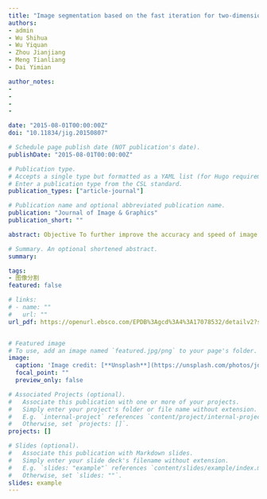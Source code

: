 ```yaml
---
title: "Image segmentation based on the fast iteration for two-dimensional gray entropy threshold selection."
authors:
- admin
- Wu Shihua
- Wu Yiquan
- Zhou Jianjiang
- Meng Tianliang
- Dai Yimian

author_notes:
- 
-
- 
-

date: "2015-08-01T00:00:00Z"
doi: "10.11834/jig.20150807"

# Schedule page publish date (NOT publication's date).
publishDate: "2015-08-01T00:00:00Z"

# Publication type.
# Accepts a single type but formatted as a YAML list (for Hugo requirements).
# Enter a publication type from the CSL standard.
publication_types: ["article-journal"]

# Publication name and optional abbreviated publication name.
publication: "Journal of Image & Graphics"
publication_short: ""

abstract: Objective To further improve the accuracy and speed of image threshold segmentation, an image segmentation method is proposed based on fast iteration for two-dimensional gray entropy threshold selection. Method First, a fast iterative algorithm for threshold selection that uses one-dimensional gray entropy is proposed. Gray level uniformity within the object cluster and background cluster is then considered, and two-dimensional gray entropy criterion for threshold selection based on gray level-neighborhood average gray level histogram is presented. Finally, a fast iterative algorithm for threshold selection that uses two-dimensional gray entropy is proposed. In addition, recursive algorithms are adopted to calculate the intermediate variables involved in criterion function, thereby avoiding their repetitive computation. Thus, calculating speed is accelerated and calculation amount is greatly reduced. Result A large number of experimental results show that, compared with three threshold segmentation methods, which have been recently presented, the proposed method has superior image segmentation performance. In the segmented image, object region is complete, edges are clear, and details are rich. Moreover, running time is short and is only approximately 3% of the running time of reciprocal entropy thresholding method with two-dimensional histogram oblique division based on niche chaotic mutation particle swarm optimization. Conclusion The proposed method has obvious advantages in segmentation results and algorithmic running speed for various gray level images. It is a fast and effective segmentation method that can be used in practical systems.

# Summary. An optional shortened abstract.
summary: 

tags:
- 图像分割
featured: false

# links:
# - name: ""
#   url: ""
url_pdf: https://openurl.ebsco.com/EPDB%3Agcd%3A4%3A17078532/detailv2?sid=ebsco%3Aplink%3Ascholar&id=ebsco%3Agcd%3A108846937&crl=c


# Featured image
# To use, add an image named `featured.jpg/png` to your page's folder. 
image:
  caption: 'Image credit: [**Unsplash**](https://unsplash.com/photos/jdD8gXaTZsc)'
  focal_point: ""
  preview_only: false

# Associated Projects (optional).
#   Associate this publication with one or more of your projects.
#   Simply enter your project's folder or file name without extension.
#   E.g. `internal-project` references `content/project/internal-project/index.md`.
#   Otherwise, set `projects: []`.
projects: []

# Slides (optional).
#   Associate this publication with Markdown slides.
#   Simply enter your slide deck's filename without extension.
#   E.g. `slides: "example"` references `content/slides/example/index.md`.
#   Otherwise, set `slides: ""`.
slides: example
---
```

